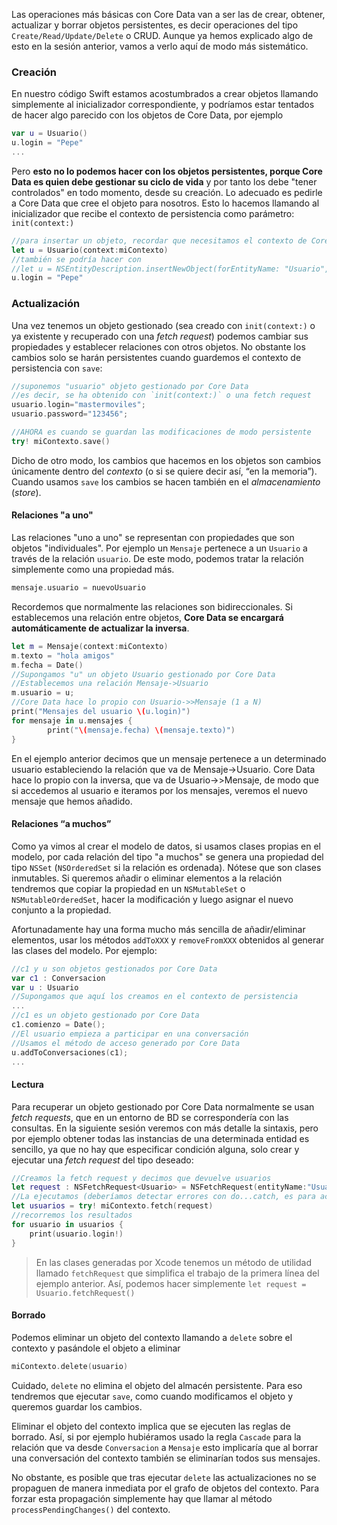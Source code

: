 
Las operaciones más básicas con Core Data van a ser las de crear, obtener, actualizar y borrar objetos persistentes, es decir operaciones del tipo `Create/Read/Update/Delete` o CRUD. Aunque ya hemos explicado algo de esto en la sesión anterior, vamos a verlo aquí de modo más sistemático.

### Creación

En nuestro código Swift estamos acostumbrados a crear objetos llamando simplemente al inicializador correspondiente, y podríamos estar tentados de hacer algo parecido con los objetos de Core Data, por ejemplo

```swift
var u = Usuario()
u.login = "Pepe"
...
```

Pero **esto no lo podemos hacer con los objetos persistentes, porque Core Data es quien debe gestionar su ciclo de vida** y por tanto los debe "tener controlados" en todo momento, desde su creación. Lo adecuado es pedirle a Core Data que cree el objeto para nosotros. Esto lo hacemos llamando al inicializador que recibe el contexto de persistencia como parámetro: `init(context:)`

```swift
//para insertar un objeto, recordar que necesitamos el contexto de Core Data
let u = Usuario(context:miContexto)
//también se podría hacer con
//let u = NSEntityDescription.insertNewObject(forEntityName: "Usuario", into: miContexto) as! Usuario
u.login = "Pepe"
```

### Actualización

Una vez tenemos un objeto gestionado (sea creado con `init(context:)` o ya existente y recuperado con una *fetch request*) podemos cambiar sus propiedades y establecer relaciones con otros objetos. No obstante los cambios solo se harán persistentes cuando guardemos el contexto de persistencia con `save`:

```swift
//suponemos "usuario" objeto gestionado por Core Data
//es decir, se ha obtenido con `init(context:)` o una fetch request
usuario.login="mastermoviles";
usuario.password="123456";

//AHORA es cuando se guardan las modificaciones de modo persistente
try! miContexto.save() 
```

Dicho de otro modo, los cambios que hacemos en los objetos son cambios únicamente dentro del *contexto* (o si se quiere decir así, “en la memoria”). Cuando usamos `save` los cambios se hacen también en el *almacenamiento* (*store*).

#### Relaciones "a uno"

Las relaciones "uno a uno" se representan con propiedades que son objetos "individuales". Por ejemplo un `Mensaje` pertenece a un `Usuario` a través de la relación `usuario`. De este modo, podemos tratar la relación simplemente como una propiedad más.

```swift
mensaje.usuario = nuevoUsuario
```

Recordemos que normalmente las relaciones son bidireccionales. Si establecemos una relación entre objetos, **Core Data se encargará automáticamente de actualizar la inversa**. 

```swift
let m = Mensaje(context:miContexto) 
m.texto = "hola amigos"
m.fecha = Date()
//Supongamos "u" un objeto Usuario gestionado por Core Data
//Establecemos una relación Mensaje->Usuario
m.usuario = u;
//Core Data hace lo propio con Usuario->>Mensaje (1 a N)
print("Mensajes del usuario \(u.login)")
for mensaje in u.mensajes {
        print("\(mensaje.fecha) \(mensaje.texto)")
}
```

En el ejemplo anterior decimos que un mensaje pertenece a un determinado usuario estableciendo la relación que va de Mensaje->Usuario. Core Data hace lo propio con la inversa, que va de Usuario->>Mensaje, de modo que si accedemos al usuario e iteramos por los mensajes, veremos el nuevo mensaje que hemos añadido.

#### Relaciones “a muchos”

Como ya vimos al crear el modelo de datos, si usamos clases propias en el modelo, por cada relación del tipo "a muchos" se genera una propiedad del tipo `NSSet` (`NSOrderedSet` si la relación es ordenada). Nótese que son clases inmutables. Si queremos añadir o eliminar elementos a la relación tendremos que copiar la propiedad en un `NSMutableSet` o `NSMutableOrderedSet`, hacer la modificación y luego asignar el nuevo conjunto a la propiedad.

Afortunadamente hay una forma mucho más sencilla de añadir/eliminar elementos, usar los métodos `addToXXX` y `removeFromXXX` obtenidos al generar las clases del modelo.  Por ejemplo:

```swift
//c1 y u son objetos gestionados por Core Data
var c1 : Conversacion
var u : Usuario
//Supongamos que aquí los creamos en el contexto de persistencia
...
//c1 es un objeto gestionado por Core Data
c1.comienzo = Date();
//El usuario empieza a participar en una conversación
//Usamos el método de acceso generado por Core Data
u.addToConversaciones(c1);
...
```

#### Lectura

Para recuperar un objeto gestionado por Core Data normalmente se usan *fetch requests*, que en un entorno de BD se correspondería con las consultas. En la siguiente sesión veremos con más detalle la sintaxis, pero por ejemplo obtener todas las instancias de una determinada entidad es sencillo, ya que no hay que especificar condición alguna, solo crear y ejecutar una *fetch request* del tipo deseado:

```swift
//Creamos la fetch request y decimos que devuelve usuarios
let request : NSFetchRequest<Usuario> = NSFetchRequest(entityName:"Usuario")
//La ejecutamos (deberíamos detectar errores con do...catch, es para acortar el ejemplo)
let usuarios = try! miContexto.fetch(request)
//recorremos los resultados
for usuario in usuarios {
    print(usuario.login!)
}
```

> En las clases generadas por Xcode tenemos un método de utilidad llamado `fetchRequest` que simplifica el trabajo de la primera línea del ejemplo anterior. Así, podemos hacer simplemente `let request = Usuario.fetchRequest()`

#### Borrado

Podemos eliminar un objeto del contexto llamando a `delete` sobre el contexto y pasándole el objeto a eliminar

```swift
miContexto.delete(usuario)
```

Cuidado, `delete` no elimina el objeto del almacén persistente. Para eso tendremos que ejecutar `save`, como cuando modificamos el objeto y queremos guardar los cambios.

Eliminar el objeto del contexto implica que se ejecuten las reglas de borrado. Así, si por ejemplo hubiéramos usado la regla `Cascade` para la relación que va desde `Conversacion` a `Mensaje` esto implicaría que al borrar una conversación del contexto también se eliminarían todos sus mensajes. 

No obstante, es posible que tras ejecutar `delete` las actualizaciones no se propaguen de manera inmediata por el grafo de objetos del contexto. Para forzar esta propagación simplemente hay que llamar al método `processPendingChanges()` del contexto.